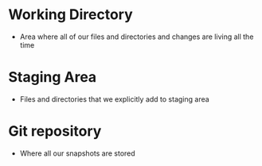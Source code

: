 # Working Directory
- Area where all of our files and directories and changes are living all the time

# Staging Area
- Files and directories that we explicitly add to staging area

# Git repository
- Where all our snapshots are stored